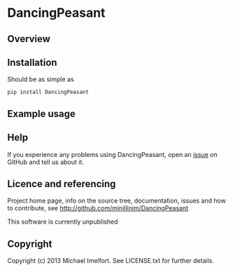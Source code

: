 # DancingPeasant

## Overview

## Installation

Should be as simple as

    pip install DancingPeasant

## Example usage

## Help

If you experience any problems using DancingPeasant, open an [issue](https://github.com/minillinim/DancingPeasant/issues) on GitHub and tell us about it.

## Licence and referencing

Project home page, info on the source tree, documentation, issues and how to contribute, see http://github.com/minillinim/DancingPeasant

This software is currently unpublished

## Copyright

Copyright (c) 2013 Michael Imelfort. See LICENSE.txt for further details.
